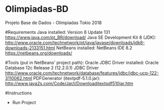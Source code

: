 # Olimpiadas-BD
Projeto Base de Dados - Olimpiadas Tokio 2018

#Requirements
Java installed:  Version 8 Update 131
https://www.java.com/pt_BR/download/
Java SE Development Kit 8 (JDK): http://www.oracle.com/technetwork/pt/java/javase/downloads/jdk8-downloads-2133151.html
NetBeans installed: NetBeans IDE 8.2
https://netbeans.org/downloads/

#Tools (put in NetBeans' project path):
Oracle JDBC Driver installed: Oracle Database 12c Release 2 (12.2.0.1) JDBC Driver
http://www.oracle.com/technetwork/database/features/jdbc/jdbc-ucp-122-3110062.html
PDFGenerator (itextpdf-5.1.0.jar):
http://www.java2s.com/Code/Jar/i/Downloaditextpdf510jar.htm


#Instructions
- Run Project

